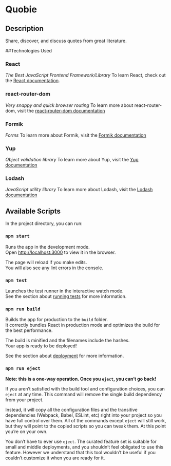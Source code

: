 # Quobie

## Description
Share, discover, and discuss quotes from great literature.

##Technologies Used

### React
*The Best JavaScript Frontend Framework/Library*
To learn React, check out the [React documentation](https://reactjs.org/).

### react-router-dom
*Very snappy and quick browser routing*
To learn more about react-router-dom, visit the [react-router-dom documentation](https://reacttraining.com/react-router/web/guides/quick-start)

### Formik
*Forms*
To learn more about Formik, visit the [Formik documentation](https://jaredpalmer.com/formik/)

### Yup
*Object validation library*
To learn more about Yup, visit the [Yup documentation](https://github.com/jquense/yup)

### Lodash
*JavaScript utility library*
To learn more about Lodash, visit the [Lodash documentation](https://lodash.com/)

## Available Scripts

In the project directory, you can run:

### `npm start`

Runs the app in the development mode.<br>
Open [http://localhost:3000](http://localhost:3000) to view it in the browser.

The page will reload if you make edits.<br>
You will also see any lint errors in the console.

### `npm test`

Launches the test runner in the interactive watch mode.<br>
See the section about [running tests](https://facebook.github.io/create-react-app/docs/running-tests) for more information.

### `npm run build`

Builds the app for production to the `build` folder.<br>
It correctly bundles React in production mode and optimizes the build for the best performance.

The build is minified and the filenames include the hashes.<br>
Your app is ready to be deployed!

See the section about [deployment](https://facebook.github.io/create-react-app/docs/deployment) for more information.

### `npm run eject`

**Note: this is a one-way operation. Once you `eject`, you can’t go back!**

If you aren’t satisfied with the build tool and configuration choices, you can `eject` at any time. This command will remove the single build dependency from your project.

Instead, it will copy all the configuration files and the transitive dependencies (Webpack, Babel, ESLint, etc) right into your project so you have full control over them. All of the commands except `eject` will still work, but they will point to the copied scripts so you can tweak them. At this point you’re on your own.

You don’t have to ever use `eject`. The curated feature set is suitable for small and middle deployments, and you shouldn’t feel obligated to use this feature. However we understand that this tool wouldn’t be useful if you couldn’t customize it when you are ready for it.
